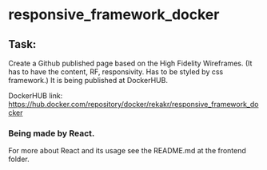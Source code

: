 # responsive_framework_docker

## Task:
Create a Github published page based on the High Fidelity Wireframes. (It has to have the content, RF, responsivity. Has to be styled by css framework.) It is being published at DockerHUB.

DockerHUB link: https://hub.docker.com/repository/docker/rekakr/responsive_framework_docker

### Being made by React.
For more about React and its usage see the README.md at the frontend folder.
